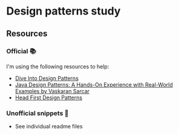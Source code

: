 # Design patterns study

## Resources

### Official 📚
I'm using the following resources to help:

- [Dive Into Design Patterns](https://refactoring.guru/design-patterns/book)
- [Java Design Patterns: A Hands-On Experience with Real-World Examples by Vaskaran Sarcar](https://www.apress.com/gp/book/9781484240779)
- [Head First Design Patterns](https://learning.oreilly.com/library/view/head-first-design/0596007124/)

### Unofficial snippets 👀
- See individual readme files
